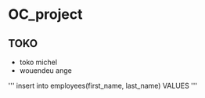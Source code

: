 # OC_project
 ## TOKO
 - toko michel
 - wouendeu ange

 
'''
 insert into employees(first_name, last_name)
 VALUES
''' 